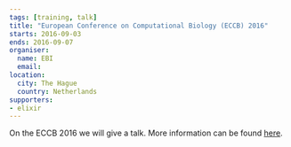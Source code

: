 ```yaml
---
tags: [training, talk]
title: "European Conference on Computational Biology (ECCB) 2016"
starts: 2016-09-03
ends: 2016-09-07
organiser:
  name: EBI
  email:
location:
  city: The Hague
  country: Netherlands
supporters:
- elixir
---
```


On the ECCB 2016 we will give a talk. More information can be found [here](https://www.ebi.ac.uk/eccb/2016/index.html).
